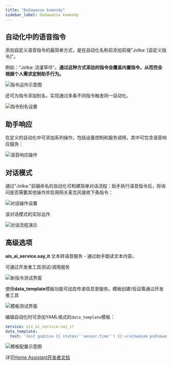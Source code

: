 ```yaml
---
title: "Dodawanie komendy"
sidebar_label: Dodawanie komendy
---
```


## 自动化中的语音指令

添加自定义语音指令的最简单方式，是在自动化名称前添加前缀"Jolka: [自定义指令]"。

例如："Jolka: 浇灌草坪"。**通过这种方式添加的指令会覆盖内置指令，从而完全根据个人需求定制助手行为。**

![指令运作示意图](/img/en/frontend/jolka-assistant-automation.jpeg)

还可为指令添加别名，实现通过多条不同指令触发同一自动化。

![指令别名设置](/img/en/frontend/jolka-assistant-automation-aliases.jpeg)

## 助手响应

在定义的自动化中可添加系列操作，包括设备控制和服务调用。其中可包含语音响应服务：

![语音响应操作](/img/en/frontend/action_say_it.jpeg)

## 对话模式

通过"Jolka:"前缀命名的自动化可构建简单对话流程：助手执行语音指令后，将询问是否需要其他操作并启用网关麦克风接收下条指令：

![对话操作设置](/img/en/frontend/action_dialog.png)

该对话模式的实际运作

![对话流程演示](/img/en/frontend/action_dialog_2.png)

## 高级选项

**ais_ai_service.say_it**
文本转语音服务 - 通过助手朗读文本内容。

可通过开发者工具测试/调用服务

![新指令测试界面](/img/en/frontend/conversation_dev_service.png)

使用**data_template**模板功能可动态传递信息至服务。模板创建/验证需通过开发者工具

![模板测试界面](/img/en/frontend/conversation_dev_template.png)

编辑自动化时可添加YAML格式的``data_template``模板：

```yaml
service: ais_ai_service.say_it
data_template:
  text: 'Jest godzina {{ states(''sensor.time'') }} uruchamiam podlewanie'
```

![模板配置示意图](/img/en/frontend/conversation_template.jpeg)

详见[Home Assistant开发者文档](https://www.home-assistant.io/docs/configuration/templating/)